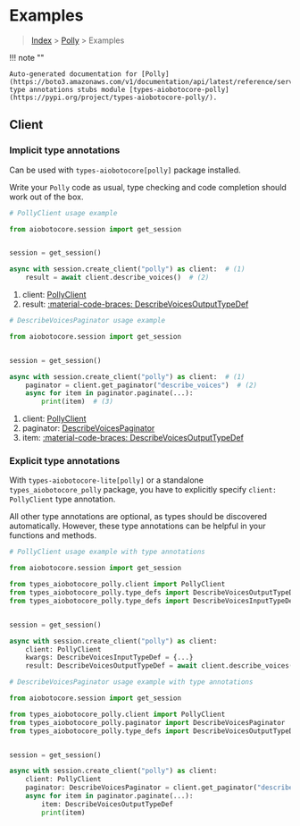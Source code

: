 # Examples

> [Index](../README.md) > [Polly](./README.md) > Examples

!!! note ""

    Auto-generated documentation for [Polly](https://boto3.amazonaws.com/v1/documentation/api/latest/reference/services/polly.html#polly)
    type annotations stubs module [types-aiobotocore-polly](https://pypi.org/project/types-aiobotocore-polly/).

## Client

### Implicit type annotations

Can be used with `types-aiobotocore[polly]` package installed.

Write your `Polly` code as usual,
type checking and code completion should work out of the box.



```python
# PollyClient usage example

from aiobotocore.session import get_session


session = get_session()

async with session.create_client("polly") as client:  # (1)
    result = await client.describe_voices()  # (2)
```

1. client: [PollyClient](./client.md)
2. result: [:material-code-braces: DescribeVoicesOutputTypeDef](./type_defs.md#describevoicesoutputtypedef) 



```python
# DescribeVoicesPaginator usage example

from aiobotocore.session import get_session


session = get_session()

async with session.create_client("polly") as client:  # (1)
    paginator = client.get_paginator("describe_voices")  # (2)
    async for item in paginator.paginate(...):
        print(item)  # (3)
```

1. client: [PollyClient](./client.md)
2. paginator: [DescribeVoicesPaginator](./paginators.md#describevoicespaginator)
3. item: [:material-code-braces: DescribeVoicesOutputTypeDef](./type_defs.md#describevoicesoutputtypedef) 




### Explicit type annotations

With `types-aiobotocore-lite[polly]`
or a standalone `types_aiobotocore_polly` package, you have to explicitly specify
`client: PollyClient` type annotation.

All other type annotations are optional, as types should be discovered automatically.
However, these type annotations can be helpful in your functions and methods.


```python
# PollyClient usage example with type annotations

from aiobotocore.session import get_session

from types_aiobotocore_polly.client import PollyClient
from types_aiobotocore_polly.type_defs import DescribeVoicesOutputTypeDef
from types_aiobotocore_polly.type_defs import DescribeVoicesInputTypeDef


session = get_session()

async with session.create_client("polly") as client:
    client: PollyClient
    kwargs: DescribeVoicesInputTypeDef = {...}
    result: DescribeVoicesOutputTypeDef = await client.describe_voices(**kwargs)
```



```python
# DescribeVoicesPaginator usage example with type annotations

from aiobotocore.session import get_session

from types_aiobotocore_polly.client import PollyClient
from types_aiobotocore_polly.paginator import DescribeVoicesPaginator
from types_aiobotocore_polly.type_defs import DescribeVoicesOutputTypeDef


session = get_session()

async with session.create_client("polly") as client:
    client: PollyClient
    paginator: DescribeVoicesPaginator = client.get_paginator("describe_voices")
    async for item in paginator.paginate(...):
        item: DescribeVoicesOutputTypeDef
        print(item)
```



